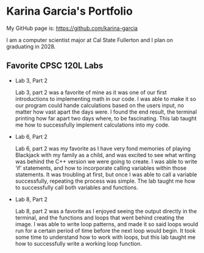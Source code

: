 # Karina Garcia's Portfolio

My GitHub page is: https://github.com/karina-garcia

I am a computer scientist major at Cal State Fullerton and I plan on graduating in 2028.

## Favorite CPSC 120L Labs

* Lab 3, Part 2

    Lab 3, part 2 was a favorite of mine as it was one of our first introductions to implementing math in our code. I was able to make it so our program could hande calculations based on the users input, no matter how vast apart the days were. I found the end result, the terminal printing how far apart two days where, to be fascinating. This lab taught me how to successfully implement calculations into my code.

* Lab 6, Part 2

    Lab 6, part 2 was my favorite as I have very fond memories of playing Blackjack with my family as a child, and was excited to see what writing was behind the C++ version we were going to create. I was able to write ‘if’ statements, and how to incorporate calling variables within those statements. It was troubling at first, but once I was able to call a variable successfully, repeating the process was simple. The lab taught me how to successfully call both variables and functions.

* Lab 8, Part 2

    Lab 8, part 2 was a favorite as I enjoyed seeing the output directly in the terminal, and the functions and loops that went behind creating the image. I was able to write loop patterns, and made it so said loops would run for a certain period of time before the next loop would begin. It took some time to understand how to work with loops, but this lab taught me how to successfully write a working loop function.
